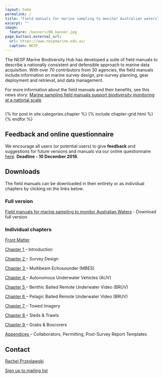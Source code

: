 ```yaml
---
layout: home
permalink: /
title: "Field manuals for marine sampling to monitor Australian waters"
excerpt: ""
image:
  feature: /banners/00_banner.jpg
page.button1.external_url:
  url: https://www.nespmarine.edu.au/
  caption: NESP
---
```


The NESP Marine Biodiversity Hub has developed a suite of field manuals to describe a nationally consistent and defensible approach to marine data acquisition. With over 70 contributors from 30 agencies, the field manuals include information on marine survey design, pre-survey planning, gear deployment and retrieval, and data management.

For more information about the field manuals and their benefits, see this news story: [Marine sampling field manuals support biodiversity monitoring at a national scale](https://www.nespmarine.edu.au/news/marine-sampling-field-manuals-support-biodiversity-monitoring-national-scale).

<h2 class="post-title"> </h2>
<div class="tiles">
{% for post in site.categories.chapter %}
	{% include chapter-grid.html %}
{% endfor %}
</div><!-- /.tiles -->

## Feedback and online questionnaire
We encourage all users (or potential users) to give <b>feedback</b> and suggestions for future versions and manuals via our online questionnaire [here](https://www.surveymonkey.com/r/NZRLMHB). <b> Deadline - 10 December 2018</b>.

## Downloads
The field manuals can be downloaded in their entirety or as individual chapters by clicking on the links below.

### Full version
<a href="https://www.nespmarine.edu.au/document/field-manuals-marine-sampling-monitor-australian-waters">Field manuals for marine sampling to monitor Australian Waters</a> - Download full version

### Individual chapters

<a href="https://www.nespmarine.edu.au/sites/default/files/_PUBLIC_/FieldManuals_NESPMarineHub_FrontMatter_v1.pdf">Front Matter</a>

<a href="https://www.nespmarine.edu.au/sites/default/files/_PUBLIC_/FieldManuals_NESPMarineHub_Chapter1_Intro_v1.pdf">Chapter 1 </a>– Introduction

<a href="https://www.nespmarine.edu.au/sites/default/files/_PUBLIC_/FieldManuals_NESPMarineHub_Chapter2_Design_v1.pdf">Chapter 2 </a>– Survey Design

<a href="https://www.nespmarine.edu.au/sites/default/files/_PUBLIC_/FieldManuals_NESPMarineHub_Chapter3_MBES_v1.pdf">Chapter 3 </a>– Multibeam Echosounder (MBES)

<a href="https://www.nespmarine.edu.au/sites/default/files/FieldManuals_NESPMarineHub_Chapter4_AUV_v1.pdf">Chapter 4 </a>– Autonomous Underwater Vehicles (AUV)

<a href="https://benthic-bruvs-field-manual.github.io/">Chapter 5 </a>– Benthic Baited Remote Underwater Video (BRUV)

<a href="https://www.nespmarine.edu.au/sites/default/files/_PUBLIC_/FieldManuals_NESPMarineHub_Chapter6_PBRUV_v1.pdf">Chapter 6 </a>– Pelagic Baited Remote Underwater Video (BRUV)

<a href="https://www.nespmarine.edu.au/sites/default/files/FieldManuals_NESPMarineHub_Chapter7_TowedImagery_v1.pdf">Chapter 7 </a>– Towed Imagery

<a href="https://www.nespmarine.edu.au/sites/default/files/_PUBLIC_/FieldManuals_NESPMarineHub_Chapter8_Sled_v1.pdf">Chapter 8 </a>– Sleds & Trawls

<a href="https://www.nespmarine.edu.au/sites/default/files/_PUBLIC_/FieldManuals_NESPMarineHub_Chapter9_Grab_v1.pdf">Chapter 9 </a>– Grabs & Boxcorers

<a href="https://www.nespmarine.edu.au/sites/default/files/_PUBLIC_/FieldManuals_NESPMarineHub_Appendices_v1.pdf">Appendices </a>– Collaborators, Permitting, Post-Survey Report Templates


## Contact

[Rachel Przeslawski](https://www.nespmarine.edu.au/contact/przeslawski-rachel)

 
<a href="https://docs.google.com/forms/d/e/1FAIpQLSezHvqOCPEp8f0xopHJ4nmoN6bhrdPzbKmInLuTQR7UNrTLRQ/viewform?usp=sf_link" class="btn">Sign up to mailing list</a>

